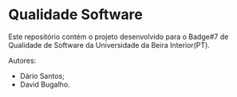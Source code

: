 # Qualidade Software

Este repositório contém o projeto desenvolvido para o Badge#7 de Qualidade de Software da Universidade da Beira Interior(PT).

Autores:
 - Dário Santos;
 - David Bugalho.
